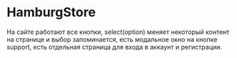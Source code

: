 # HamburgStore
На сайте работают все кнопки, select(option) меняет некоторый контент на странице и выбор запоминается, есть модальное окно на кнопке support,
есть отдельная страница для входа в аккаунт и регистрации.
